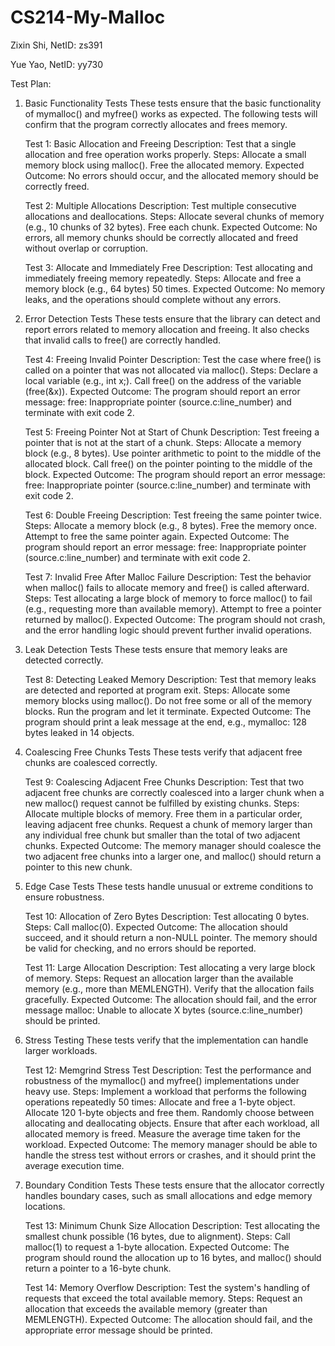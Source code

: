# CS214-My-Malloc

Zixin Shi, NetID: zs391 

Yue Yao, NetID: yy730

Test Plan:
1. Basic Functionality Tests
    These tests ensure that the basic functionality of mymalloc() and myfree() works as expected. The following tests will confirm that the program correctly allocates and frees memory.
    
    Test 1: Basic Allocation and Freeing
    Description: Test that a single allocation and free operation works properly.
    Steps:
    Allocate a small memory block using malloc().
    Free the allocated memory.
    Expected Outcome: No errors should occur, and the allocated memory should be correctly freed.
    
    Test 2: Multiple Allocations
    Description: Test multiple consecutive allocations and deallocations.
    Steps:
    Allocate several chunks of memory (e.g., 10 chunks of 32 bytes).
    Free each chunk.
    Expected Outcome: No errors, all memory chunks should be correctly allocated and freed without overlap or corruption.
    
    Test 3: Allocate and Immediately Free
    Description: Test allocating and immediately freeing memory repeatedly.
    Steps:
    Allocate and free a memory block (e.g., 64 bytes) 50 times.
    Expected Outcome: No memory leaks, and the operations should complete without any errors.

2. Error Detection Tests
    These tests ensure that the library can detect and report errors related to memory allocation and freeing. It also checks that invalid calls to free() are correctly handled.
    
    Test 4: Freeing Invalid Pointer
    Description: Test the case where free() is called on a pointer that was not allocated via malloc().
    Steps:
    Declare a local variable (e.g., int x;).
    Call free() on the address of the variable (free(&x)).
    Expected Outcome: The program should report an error message: free: Inappropriate pointer (source.c:line_number) and terminate with exit code 2.

    Test 5: Freeing Pointer Not at Start of Chunk
    Description: Test freeing a pointer that is not at the start of a chunk.
    Steps:
    Allocate a memory block (e.g., 8 bytes).
    Use pointer arithmetic to point to the middle of the allocated block.
    Call free() on the pointer pointing to the middle of the block.
    Expected Outcome: The program should report an error message: free: Inappropriate pointer (source.c:line_number) and terminate with exit code 2.

    Test 6: Double Freeing
    Description: Test freeing the same pointer twice.
    Steps:
    Allocate a memory block (e.g., 8 bytes).
    Free the memory once.
    Attempt to free the same pointer again.
    Expected Outcome: The program should report an error message: free: Inappropriate pointer (source.c:line_number) and terminate with exit code 2.

    Test 7: Invalid Free After Malloc Failure
    Description: Test the behavior when malloc() fails to allocate memory and free() is called afterward.
    Steps:
    Test allocating a large block of memory to force malloc() to fail (e.g., requesting more than available memory).
    Attempt to free a pointer returned by malloc().
    Expected Outcome: The program should not crash, and the error handling logic should prevent further invalid operations.

3. Leak Detection Tests
    These tests ensure that memory leaks are detected correctly.
    
    Test 8: Detecting Leaked Memory
    Description: Test that memory leaks are detected and reported at program exit.
    Steps:
    Allocate some memory blocks using malloc().
    Do not free some or all of the memory blocks.
    Run the program and let it terminate.
    Expected Outcome: The program should print a leak message at the end, e.g., mymalloc: 128 bytes leaked in 14 objects.
   
4. Coalescing Free Chunks Tests
    These tests verify that adjacent free chunks are coalesced correctly.
    
    Test 9: Coalescing Adjacent Free Chunks
    Description: Test that two adjacent free chunks are correctly coalesced into a larger chunk when a new malloc() request cannot be fulfilled by existing chunks.
    Steps:
    Allocate multiple blocks of memory.
    Free them in a particular order, leaving adjacent free chunks.
    Request a chunk of memory larger than any individual free chunk but smaller than the total of two adjacent chunks.
    Expected Outcome: The memory manager should coalesce the two adjacent free chunks into a larger one, and malloc() should return a pointer to this new chunk.

5. Edge Case Tests
    These tests handle unusual or extreme conditions to ensure robustness.
    
    Test 10: Allocation of Zero Bytes
    Description: Test allocating 0 bytes.
    Steps:
    Call malloc(0).
    Expected Outcome: The allocation should succeed, and it should return a non-NULL pointer. The memory should be valid for checking, and no errors should be reported.
    
    Test 11: Large Allocation
    Description: Test allocating a very large block of memory.
    Steps:
    Request an allocation larger than the available memory (e.g., more than MEMLENGTH).
    Verify that the allocation fails gracefully.
    Expected Outcome: The allocation should fail, and the error message malloc: Unable to allocate X bytes (source.c:line_number) should be printed.

6. Stress Testing
    These tests verify that the implementation can handle larger workloads.
    
    Test 12: Memgrind Stress Test
    Description: Test the performance and robustness of the mymalloc() and myfree() implementations under heavy use.
    Steps:
    Implement a workload that performs the following operations repeatedly 50 times:
    Allocate and free a 1-byte object.
    Allocate 120 1-byte objects and free them.
    Randomly choose between allocating and deallocating objects.
    Ensure that after each workload, all allocated memory is freed.
    Measure the average time taken for the workload.
    Expected Outcome: The memory manager should be able to handle the stress test without errors or crashes, and it should print the average execution time.

7. Boundary Condition Tests
    These tests ensure that the allocator correctly handles boundary cases, such as small allocations and edge memory locations.
    
    Test 13: Minimum Chunk Size Allocation
    Description: Test allocating the smallest chunk possible (16 bytes, due to alignment).
    Steps:
    Call malloc(1) to request a 1-byte allocation.
    Expected Outcome: The program should round the allocation up to 16 bytes, and malloc() should return a pointer to a 16-byte chunk.
    
    Test 14: Memory Overflow
    Description: Test the system's handling of requests that exceed the total available memory.
    Steps:
    Request an allocation that exceeds the available memory (greater than MEMLENGTH).
    Expected Outcome: The allocation should fail, and the appropriate error message should be printed.
